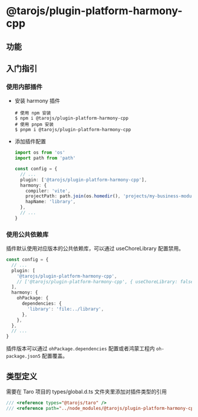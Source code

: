 # @tarojs/plugin-platform-harmony-cpp

## 功能

## 入门指引

### 使用内部插件

- 安装 harmony 插件

  ```shell
  # 使用 npm 安装
  $ npm i @tarojs/plugin-platform-harmony-cpp
  # 使用 pnpm 安装
  $ pnpm i @tarojs/plugin-platform-harmony-cpp
  ```

- 添加插件配置

  ```ts
  import os from 'os'
  import path from 'path'

  const config = {
    // ...
    plugin: ['@tarojs/plugin-platform-harmony-cpp'],
    harmony: {
      compiler: 'vite',
      projectPath: path.join(os.homedir(), 'projects/my-business-module'),
      hapName: 'library',
    },
    // ...
  }
  ```

### 使用公共依赖库

插件默认使用对应版本的公共依赖库，可以通过 useChoreLibrary 配置禁用。

```ts
const config = {
  // ...
  plugin: [
    '@tarojs/plugin-platform-harmony-cpp',
    // ['@tarojs/plugin-platform-harmony-cpp', { useChoreLibrary: false }],
  ],
  harmony: {
    ohPackage: {
      dependencies: {
        'library': 'file:../library',
      },
    },
  },
  // ...
}
```

插件版本可以通过 `ohPackage.dependencies` 配置或者鸿蒙工程内 `oh-package.json5` 配置覆盖。

## 类型定义

需要在 Taro 项目的 types/global.d.ts 文件夹里添加对插件类型的引用

```ts
/// <reference types="@tarojs/taro" />
/// <reference path="../node_modules/@tarojs/plugin-platform-harmony-cpp/types/define.d.ts" />

```
